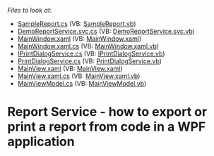 <!-- default file list -->
*Files to look at*:

* [SampleReport.cs](./CS/Reports/SampleReport.cs) (VB: [SampleReport.vb](./VB/Reports/SampleReport.vb))
* [DemoReportService.svc.cs](./CS/T148944.Web/DemoReportService.svc.cs) (VB: [DemoReportService.svc.vb](./VB/T148944.Web/DemoReportService.svc.vb))
* [MainWindow.xaml](./CS/T148944/MainWindow.xaml) (VB: [MainWindow.xaml](./VB/T148944/MainWindow.xaml))
* [MainWindow.xaml.cs](./CS/T148944/MainWindow.xaml.cs) (VB: [MainWindow.xaml.vb](./VB/T148944/MainWindow.xaml.vb))
* [IPrintDialogService.cs](./CS/T148944/Service/IPrintDialogService.cs) (VB: [IPrintDialogService.vb](./VB/T148944/Service/IPrintDialogService.vb))
* [PrintDialogService.cs](./CS/T148944/Service/PrintDialogService.cs) (VB: [PrintDialogService.vb](./VB/T148944/Service/PrintDialogService.vb))
* [MainView.xaml](./CS/T148944/View/MainView.xaml) (VB: [MainView.xaml](./VB/T148944/View/MainView.xaml))
* [MainView.xaml.cs](./CS/T148944/View/MainView.xaml.cs) (VB: [MainView.xaml.vb](./VB/T148944/View/MainView.xaml.vb))
* [MainViewModel.cs](./CS/T148944/ViewModel/MainViewModel.cs) (VB: [MainViewModel.vb](./VB/T148944/ViewModel/MainViewModel.vb))
<!-- default file list end -->
# Report Service - how to export or print a report from code in a WPF application

<br/>


